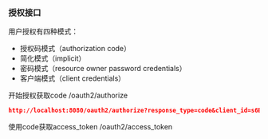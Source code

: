 ### 授权接口

 用户授权有四种模式：  
 - 授权码模式（authorization code）
 - 简化模式（implicit）
 - 密码模式（resource owner password credentials）
 - 客户端模式（client credentials）  
 
 
 开始授权获取code
/oauth2/authorize

``` json
http://localhost:8080/oauth2/authorize?response_type=code&client_id=s6BhdRkqt3&state=xyz &redirect_uri=http://88.88.10.82:8080/clientserver/callback

```




使用code获取access_token
/oauth2/access_token

```json



```